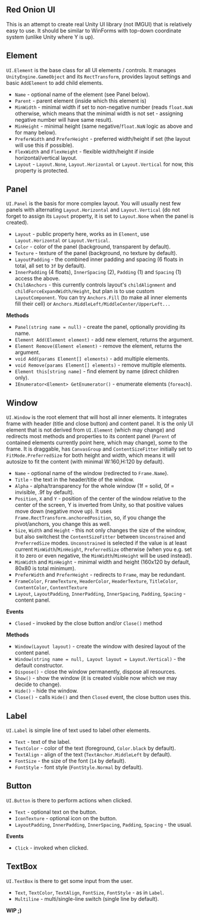 ﻿## Red Onion UI

This is an attempt to create real Unity UI library (not IMGUI) that is relatively easy to use.
It should be similar to WinForms with top-down coordinate system (unlike Unity where Y is up).

## Element

`UI.Element` is the base class for all UI elements / controls. It manages `UnityEngine.GameObject`
and its `RectTransform`, provides layout settings and basic `AddElement` to add child elements.

* `Name` - optional name of the element (see Panel below).
* `Parent` - parent element (inside which this element is)
* `MinWidth` - minimal width if set to non-negative number (reads `float.NaN` otherwise,
  which means that the minimal width is not set - assigning negative number will have same result).
* `MinHeight` - minimal height (same negative/`float.NaN` logic as above and for many below).
* `PreferWidth` and `PreferHeight` - preferred width/height if set (the layout will use this if possible).
* `FlexWidth` and `FlexHeight` - flexible width/height if inside horizontal/vertical layout.
* `Layout` - `Layout.None`, `Layout.Horizontal` or `Layout.Vertical` for now, this property is protected.

## Panel

`UI.Panel` is the basis for more complex layout. You will usually nest few panels with alternating
`Layout.Horizontal` and `Layout.Vertical` (do not forget to assign its `Layout` property,
it is set to `Layout.None` when the panel is created).

* `Layout` - public property here, works as in `Element`, use `Layout.Horizontal` or `Layout.Vertical`.
* `Color` - color of the panel (background, transparent by default).
* `Texture` - texture of the panel (background, no texture by default).
* `LayoutPadding` - the combined inner padding and spacing (6 floats in total, all set to `3f` by default).
* `InnerPadding` (4 floats), `InnerSpacing` (2), `Padding` (1) and `Spacing` (1) access the above.
* `ChildAnchors` - this currently controls layout's `childAlignment` and
  `childForceExpandWidth/Height`, but plan is to use custom `LayoutComponent`.
  You can try `Anchors.Fill` (to make all inner elements fill their cell)
  or `Anchors.MiddleLeft/MiddleCenter/UpperLeft...`

**Methods**
* `Panel(string name = null)` - create the panel, optionally providing its name.
* `Element Add(Element element)` - add new element, returns the argument.
* `Element Remove(Element element)` - remove the element, returns the argument.
* `void Add(params Element[] elements)` - add multiple elements.
* `void Remove(params Element[] elements)` - remove multiple elements.
* `Element this[string name]` - find element by name (direct children only).
* `IEnumerator<Element> GetEnumerator()` - enumerate elements (`foreach`).

## Window

`UI.Window` is the root element that will host all inner elements.
It integrates frame with header (title and close button) and content panel.
It is the only UI element that is not derived from `UI.Element` (which may change)
and redirects most methods and properties to its content panel
(`Parent` of contained elements currently point here, which may change),
some to the frame. It is draggable, has `CanvasGroup` and `ContentSizeFitter`
initially set to `FitMode.PreferredSize` for both height and width,
which means it will autosize to fit the content (with minimal W:160,H:120 by default).

* `Name` - optional name of the window (redirected to `Frame.Name`).
* `Title` - the text in the header/title of the window.
* `Alpha` - alpha/transparency for the whole window (1f = solid, 0f = invisible, .9f by default).
* `Position`, `X` and `Y` - position of the center of the window relative to the center of the screen,
  Y is inverted from Unity, so that positive values move down (negative move up).
  It uses `Frame.RectTransform.anchoredPosition`, so,
  if you change the pivot/anchors, you change this as well.
* `Size`, `Width` and `Height` - this not only changes the size of the window,
  but also switchest the `ContentSizeFitter` between `Unconstrained` and `PreferredSize` modes.
  `Unconstrained` is selected if the value is at least current `MinWidth`/`MinHeight`,
  `PreferredSize` otherwise (when you e.g. set it to zero or even negative, the
  `MinWidth`/`MinHeight` will be used instead).
* `MinWidth` and `MinHeight` - minimal width and height (160x120 by default, 80x80 is total minimum).
* `PreferWidth` and `PreferHeight` - redirects to `Frame`, may be redundant.
* `FrameColor`, `FrameTexture`, `HeaderColor`, `HeaderTexture`, `TitleColor`, `ContentColor`, `ContentTexture`
* `Layout`, `LayoutPadding`, `InnerPadding`, `InnerSpacing`, `Padding`, `Spacing` - content panel.

**Events**
* `Closed` - invoked by the close button and/or `Close()` method

**Methods**
* `Window(Layout layout)` - create the window with desired layout of the content panel.
* `Window(string name = null, Layout layout = Layout.Vertical)` - the default constructor.
* `Dispose()` - close the window permanently, dispose all resources.
* `Show()` - show the window (it is created visible now which we may decide to change).
* `Hide()` - hide the window.
* `Close()` - calls `Hide()` and then `Closed` event, the close button uses this.

## Label

`UI.Label` is simple line of text used to label other elements.

* `Text` - text of the label.
* `TextColor` - color of the text (foreground, `Color.black` by default).
* `TextAlign` - align of the text (`TextAnchor.MiddleLeft` by default).
* `FontSize` - the size of the font (`14` by default).
* `FontStyle` - font style (`FontStyle.Normal` by default).

## Button

`UI.Button` is there to perform actions when clicked.

* `Text` - optional text on the button.
* `IconTexture` - optional icon on the button.
* `LayoutPadding`, `InnerPadding`, `InnerSpacing`, `Padding`, `Spacing` - the usual.

**Events**
* `Click` - invoked when clicked.

## TextBox

`UI.TextBox` is there to get some input from the user.

* `Text`, `TextColor`, `TextAlign`, `FontSize`, `FontStyle` - as in `Label`.
* `Multiline` - multi/single-line switch (single line by default).

**WIP ;)**
